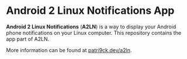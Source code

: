 # Android 2 Linux Notifications App
**Android 2 Linux Notifications** (**A2LN**) is a way to display your Android phone notifications on your Linux computer. This repository contains the app part of A2LN.

More information can be found at [patri9ck.dev/a2ln](https://patri9ck.dev/a2ln/).

